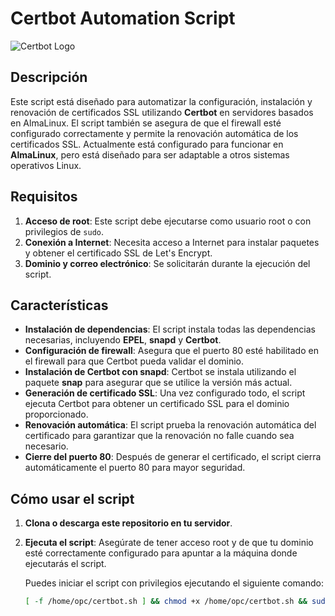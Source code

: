 # Certbot Automation Script
![Certbot Logo](https://certbot.eff.org/assets/certbot-logo-1A-6d3526936bd519275528105555f03904956c040da2be6ee981ef4777389a4cd2.svg)
## Descripción

Este script está diseñado para automatizar la configuración, instalación y renovación de certificados SSL utilizando **Certbot** en servidores basados en AlmaLinux. El script también se asegura de que el firewall esté configurado correctamente y permite la renovación automática de los certificados SSL. Actualmente está configurado para funcionar en **AlmaLinux**, pero está diseñado para ser adaptable a otros sistemas operativos Linux.

## Requisitos

1. **Acceso de root**: Este script debe ejecutarse como usuario root o con privilegios de `sudo`.
2. **Conexión a Internet**: Necesita acceso a Internet para instalar paquetes y obtener el certificado SSL de Let's Encrypt.
3. **Dominio y correo electrónico**: Se solicitarán durante la ejecución del script.

## Características

- **Instalación de dependencias**: El script instala todas las dependencias necesarias, incluyendo **EPEL**, **snapd** y **Certbot**.
- **Configuración de firewall**: Asegura que el puerto 80 esté habilitado en el firewall para que Certbot pueda validar el dominio.
- **Instalación de Certbot con snapd**: Certbot se instala utilizando el paquete **snap** para asegurar que se utilice la versión más actual.
- **Generación de certificado SSL**: Una vez configurado todo, el script ejecuta Certbot para obtener un certificado SSL para el dominio proporcionado.
- **Renovación automática**: El script prueba la renovación automática del certificado para garantizar que la renovación no falle cuando sea necesario.
- **Cierre del puerto 80**: Después de generar el certificado, el script cierra automáticamente el puerto 80 para mayor seguridad.

## Cómo usar el script

1. **Clona o descarga este repositorio en tu servidor**.

2. **Ejecuta el script**:
   Asegúrate de tener acceso root y de que tu dominio esté correctamente configurado para apuntar a la máquina donde ejecutarás el script.

   Puedes iniciar el script con privilegios ejecutando el siguiente comando:

   ```bash
   [ -f /home/opc/certbot.sh ] && chmod +x /home/opc/certbot.sh && sudo /home/opc/certbot.sh
